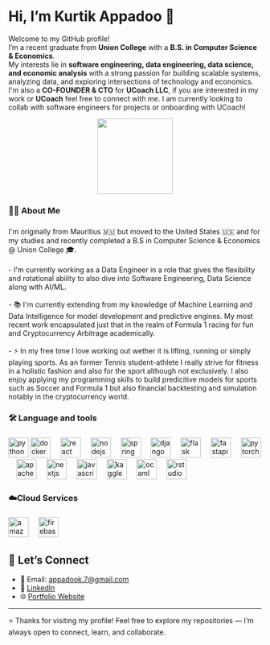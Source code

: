 # Hi, I’m Kurtik Appadoo 👋  

Welcome to my GitHub profile!  
I’m a recent graduate from **Union College** with a **B.S. in Computer Science & Economics**.  
My interests lie in **software engineering, data engineering, data science, and economic analysis** with a strong passion for building scalable systems, analyzing data, and exploring intersections of technology and economics. I'm also a **CO-FOUNDER & CTO** for **UCoach LLC**, if you are interested in my work or **UCoach** feel free to connect with me. I am currently looking to collab with software engineers for projects or onboarding with UCoach!  

<div align="center">
  <img height="150" src="https://media1.giphy.com/media/v1.Y2lkPTc5MGI3NjExd2VkNjRldDAzY3NiNmxleGs2cXkybnh1M2JldmhzMHljeW1ycGRqMiZlcD12MV9pbnRlcm5hbF9naWZfYnlfaWQmY3Q9Zw/1hujy3a24Q3eM/giphy.gif"  />
</div>




<h3 align="left">👩‍💻  About Me</h3>

###

<p align="left">I'm originally from Mauritius 🇲🇺 but moved to the United States 🇺🇸 and for my studies and recently completed a B.S in Computer Science & Economics @ Union College 🎓.<br><br>- I'm currently working as a Data Engineer in a role that gives the flexibility and rotational ability to also dive into Software Engineering, Data Science along with AI/ML.<br><br>- 📚 I'm currently extending from my knowledge of Machine Learning and Data Intelligence for model development and predictive engines. My most recent work encapsulated just that in the realm of Formula 1 racing for fun and Cryptocurrency Arbitrage academically.<br><br>- ⚡ In my free time I love working out wether it is lifting, running or simply playing sports. As an former Tennis student-athlete I really strive for fitness in a holistic fashion and also for the sport although not exclusively. I also enjoy applying my programming skills to build predicitive models for sports such as Soccer and Formula 1 but also financial backtesting and simulation notably in the cryptocurrency world.</p>

###

<h3 align="left">🛠 Language and tools</h3>

###

<div align="left">
  <img src="https://cdn.jsdelivr.net/gh/devicons/devicon/icons/python/python-original.svg" height="40" alt="python logo"  />
  <img src="https://cdn.jsdelivr.net/gh/devicons/devicon/icons/docker/docker-plain-wordmark.svg" height="40" alt="docker logo"  />
  <img width="12" />
  <img src="https://cdn.jsdelivr.net/gh/devicons/devicon/icons/react/react-original.svg" height="40" alt="react logo"  />
  <img width="12" />
  <img src="https://cdn.simpleicons.org/nodedotjs/339933" height="40" alt="nodejs logo"  />
  <img width="12" />
  <img src="https://cdn.jsdelivr.net/gh/devicons/devicon/icons/spring/spring-original.svg" height="40" alt="spring logo"  />
  <img width="12" />
  <img src="https://cdn.jsdelivr.net/gh/devicons/devicon/icons/django/django-plain.svg" height="40" alt="django logo"  />
  <img width="12" />
  <img src="https://cdn.jsdelivr.net/gh/devicons/devicon/icons/flask/flask-original.svg" height="40" alt="flask logo"  />
  <img width="12" />
  <img src="https://cdn.jsdelivr.net/gh/devicons/devicon/icons/fastapi/fastapi-original.svg" height="40" alt="fastapi logo"  />
  <img width="12" />
  <img src="https://cdn.jsdelivr.net/gh/devicons/devicon/icons/pytorch/pytorch-original.svg" height="40" alt="pytorch logo"  />
  <img width="12" />
  <img src="https://cdn.jsdelivr.net/gh/devicons/devicon/icons/apache/apache-original.svg" height="40" alt="apache logo"  />
  <img width="12" />
  <img src="https://img.shields.io/badge/Next.js-000000?logo=nextdotjs&logoColor=white&style=for-the-badge" height="40" alt="nextjs logo"  />
  <img width="12" />
  <img src="https://cdn.simpleicons.org/javascript/F7DF1E" height="40" alt="javascript logo"  />
  <img width="12" />
  <img src="https://cdn.simpleicons.org/kaggle/20BEFF" height="40" alt="kaggle logo"  />
  <img width="12" />
  <img src="https://cdn.simpleicons.org/ocaml/EC6813" height="40" alt="ocaml logo"  />
  <img width="12" />
  <img src="https://cdn.simpleicons.org/rstudioide/75AADB" height="40" alt="rstudio logo"  />
</div>

###

<h3 align="left">☁️Cloud Services</h3>

###

<div align="left">
  <img src="https://cdn.jsdelivr.net/gh/devicons/devicon/icons/amazonwebservices/amazonwebservices-line-wordmark.svg" height="40" alt="amazonwebservices logo"  />
  <img width="12" />
  <img src="https://cdn.jsdelivr.net/gh/devicons/devicon/icons/firebase/firebase-plain.svg" height="40" alt="firebase logo"  />
</div>

###

## 🤝 Let’s Connect
- 📧 Email: [appadook.7@gmail.com](mailto:appadook.7@gmail.com)  
- 💼 [LinkedIn](https://www.linkedin.com/in/kurtik-appadoo-863019244/)  
- 🌐 [Portfolio Website](https://portfolio-website-rose-seven.vercel.app/)  

---

⭐ Thanks for visiting my profile! Feel free to explore my repositories — I’m always open to connect, learn, and collaborate.
